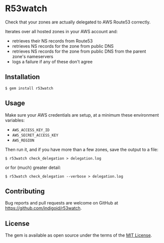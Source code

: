 # R53watch

Check that your zones are actually delegated to AWS Route53 correctly.

Iterates over all hosted zones in your AWS account and:

* retrieves their NS records from Route53
* retrieves NS records for the zone from public DNS
* retrieves NS records for the zone from public DNS from the parent zone's nameservers
* logs a failure if any of these don't agree

## Installation

    $ gem install r53watch

## Usage

Make sure your AWS credentials are setup, at a minimum these environment variables:

* `AWS_ACCESS_KEY_ID` 
* `AWS_SECRET_ACCESS_KEY`
* `AWS_REGION`

Then run it, and if you have more than a few zones, save the output to a file:

    $ r53watch check_delegation > delegation.log

or for (much) greater detail:

    $ r53watch check_delegation --verbose > delegation.log

## Contributing

Bug reports and pull requests are welcome on GitHub at https://github.com/indigoid/r53watch.

## License

The gem is available as open source under the terms of the [MIT License](http://opensource.org/licenses/MIT).

